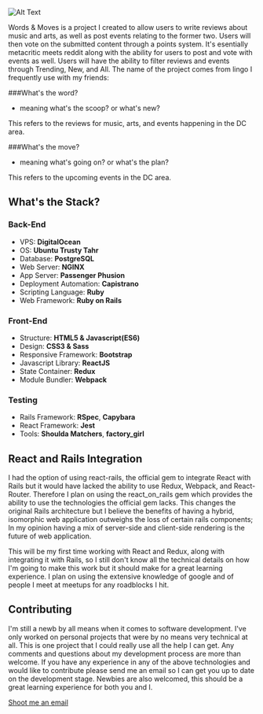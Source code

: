 ![Alt Text](http://i.imgur.com/pBy724o.png)

Words & Moves is a project I created to allow users to write reviews about music and arts, as well as post events relating to the former two. Users will then vote on the submitted content through a points system. It's esentially metacritic meets reddit along with the ability for users to post and vote with events as well. Users will have the ability to filter reviews and events through Trending, New, and All. The name of the project comes from lingo I frequently use with my friends:

###What's the word?

* meaning what's the scoop? or what's new?

This refers to the reviews for music, arts, and events happening in the DC area.

###What's the move?

* meaning what's going on? or what's the plan?

This refers to the upcoming events in the DC area.

## What's the Stack?


### Back-End

* VPS: **DigitalOcean**
* OS: **Ubuntu Trusty Tahr**
* Database: **PostgreSQL**
* Web Server: **NGINX**
* App Server: **Passenger Phusion**
* Deployment Automation: **Capistrano**
* Scripting Language: **Ruby**
* Web Framework: **Ruby on Rails**

### Front-End

* Structure: **HTML5 & Javascript(ES6)**
* Design: **CSS3 & Sass**
* Responsive Framework: **Bootstrap**
* Javascript Library: **ReactJS**
* State Container: **Redux**
* Module Bundler: **Webpack**

### Testing

* Rails Framework: **RSpec**, **Capybara**
* React Framework: **Jest**
* Tools: **Shoulda Matchers**, **factory_girl**

## React and Rails Integration

I had the option of using react-rails, the official gem to integrate React with Rails but it would have lacked the ability to use Redux, Webpack, and React-Router. Therefore I plan on using the react\_on_rails gem which provides the ability to use the technologies the official gem lacks. This changes the original Rails architecture but I believe the benefits of having a hybrid, isomorphic web application outweighs the loss of certain rails components; In my opinion having a mix of server-side and client-side rendering is the future of web application.

This will be my first time working with React and Redux, along with integrating it with Rails, so I still don't know all the technical details on how I'm going to make this work but it should make for a great learning experience. I plan on using the extensive knowledge of google and of people I meet at meetups for any roadblocks I hit.

## Contributing

I'm still a newb by all means when it comes to software development. I've only worked on personal projects that were by no means very technical at all. This is one project that I could really use all the help I can get. Any comments and questions about my development process are more than welcome. If you have any experience in any of the above technologies and would like to contribute please send me an email so I can get you up to date on the development stage. Newbies are also welcomed, this should be a great learning experience for both you and I.

[Shoot me an email](mailto:me@devinosor.io)
